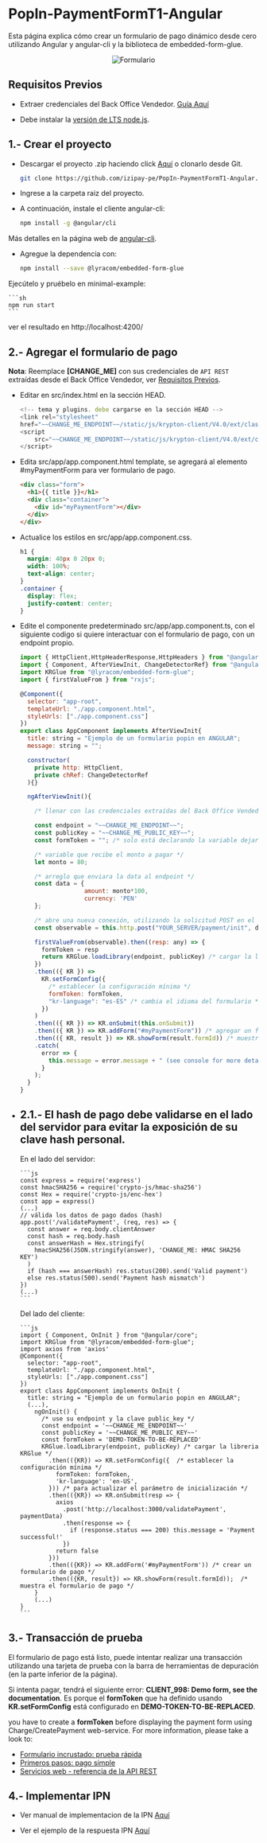 # PopIn-PaymentFormT1-Angular

Esta página explica cómo crear un formulario de pago dinámico desde cero utilizando Angular y angular-cli y la biblioteca de embedded-form-glue.

<p align="center">
  <img src="/src/assets/imagen-popin.png?raw=true" alt="Formulario"/>
</p> 

<a name="Requisitos_Previos"></a>

## Requisitos Previos

* Extraer credenciales del Back Office Vendedor. [Guía Aquí](https://github.com/izipay-pe/obtener-credenciales-de-conexion)

* Debe instalar la [versión de LTS node.js](https://nodejs.org/es/).


## 1.- Crear el proyecto

  * Descargar el proyecto .zip haciendo click [Aquí](https://github.com/izipay-pe/PopIn-PaymentFormT1-Angular/archive/refs/heads/main.zip) o clonarlo desde Git.  
    ```sh
    git clone https://github.com/izipay-pe/PopIn-PaymentFormT1-Angular.git
    ``` 

  * Ingrese a la carpeta raiz del proyecto.


  * A continuación, instale el cliente angular-cli:

    ```bash
    npm install -g @angular/cli
    ```

  Más detalles en la página web de [angular-cli](https://angular.io/guide/quickstart).

  * Agregue la dependencia con:

    ```bash
    npm install --save @lyracom/embedded-form-glue
    ```

  Ejecútelo y pruébelo en minimal-example:

    ```sh
    npm run start
    ```

  ver el resultado en http://localhost:4200/

## 2.- Agregar el formulario de pago

  **Nota**: Reemplace **[CHANGE_ME]** con sus credenciales de `API REST` extraídas desde el Back Office Vendedor, ver [Requisitos Previos](#Requisitos_Previos).

  * Editar en src/index.html en la sección HEAD.

    ```javascript
    <!-- tema y plugins. debe cargarse en la sección HEAD -->
    <link rel="stylesheet"
    href="~~CHANGE_ME_ENDPOINT~~/static/js/krypton-client/V4.0/ext/classic-reset.css">
    <script
        src="~~CHANGE_ME_ENDPOINT~~/static/js/krypton-client/V4.0/ext/classic.js">
    </script>
    ```

  * Edita src/app/app.component.html template, se agregará al elemento #myPaymentForm para ver formulario de pago.

    ```html
    <div class="form">
      <h1>{{ title }}</h1>
      <div class="container">
        <div id="myPaymentForm"></div>
      </div>
    </div>
    ```

  * Actualice los estilos en src/app/app.component.css.

    ```css
    h1 {
      margin: 40px 0 20px 0;
      width: 100%;
      text-align: center;
    }
    .container {
      display: flex;
      justify-content: center;
    }
    ```
  
  * Edite el componente predeterminado src/app/app.component.ts, con el siguiente codigo si quiere interactuar con el formulario de pago, con un endpoint propio.

    ```js
    import { HttpClient,HttpHeaderResponse,HttpHeaders } from "@angular/common/http";
    import { Component, AfterViewInit, ChangeDetectorRef} from "@angular/core";
    import KRGlue from "@lyracom/embedded-form-glue";
    import { firstValueFrom } from "rxjs";

    @Component({
      selector: "app-root",
      templateUrl: "./app.component.html",
      styleUrls: ["./app.component.css"]
    })
    export class AppComponent implements AfterViewInit{
      title: string = "Ejemplo de un formulario popin en ANGULAR";
      message: string = "";

      constructor(
        private http: HttpClient,
        private chRef: ChangeDetectorRef
      ){}

      ngAfterViewInit(){

        /* llenar con las credenciales extraídas del Back Office Vendedor para mas detalle regresar a:  Requisitos Previos. */

        const endpoint = "~~CHANGE_ME_ENDPOINT~~";
        const publicKey = "~~CHANGE_ME_PUBLIC_KEY~~";
        const formToken = ""; /* solo está declarando la variable dejar vacío */

        /* variable que recibe el monto a pagar */
        let monto = 80;

        /* arreglo que enviara la data al endpoint */
        const data = {
                      amount: monto*100,
                      currency: 'PEN'
        };

        /* abre una nueva conexión, utilizando la solicitud POST en el URL de su endpoint */
        const observable = this.http.post("YOUR_SERVER/payment/init", data,{responseType: 'text'});

        firstValueFrom(observable).then((resp: any) => {
          formToken = resp
          return KRGlue.loadLibrary(endpoint, publicKey) /* cargar la libreria KRGlue */
        })
        .then(({ KR }) =>
          KR.setFormConfig({
            /* establecer la configuración mínima */
            formToken: formToken,
            "kr-language": "es-ES" /* cambia el idioma del formulario */
          })
        )
        .then(({ KR }) => KR.onSubmit(this.onSubmit))
        .then(({ KR }) => KR.addForm("#myPaymentForm")) /* agregar un formulario de pago a myPaymentForm div */
        .then(({ KR, result }) => KR.showForm(result.formId)) /* muestra el formulario de pago */
        .catch(
          error => {
            this.message = error.message + " (see console for more details)";
          }
        );
      }
    }
    ```

* ## 2.1.- El hash de pago debe validarse en el lado del servidor para evitar la exposición de su clave hash personal.

    En el lado del servidor:

      ```js
      const express = require('express')
      const hmacSHA256 = require('crypto-js/hmac-sha256')
      const Hex = require('crypto-js/enc-hex')
      const app = express()
      (...)
      // válida los datos de pago dados (hash)
      app.post('/validatePayment', (req, res) => {
        const answer = req.body.clientAnswer
        const hash = req.body.hash
        const answerHash = Hex.stringify(
          hmacSHA256(JSON.stringify(answer), 'CHANGE_ME: HMAC SHA256 KEY')
        )
        if (hash === answerHash) res.status(200).send('Valid payment')
        else res.status(500).send('Payment hash mismatch')
      })
      (...)
      ```

    Del lado del cliente:

      ```js
      import { Component, OnInit } from "@angular/core";
      import KRGlue from "@lyracom/embedded-form-glue";
      import axios from 'axios'
      @Component({
        selector: "app-root",
        templateUrl: "./app.component.html",
        styleUrls: ["./app.component.css"]
      })
      export class AppComponent implements OnInit {
        title: string = "Ejemplo de un formulario popin en ANGULAR";
        (...),
          ngOnInit() {
            /* use su endpoint y la clave public_key */
            const endpoint = '~~CHANGE_ME_ENDPOINT~~'
            const publicKey = '~~CHANGE_ME_PUBLIC_KEY~~'
            const formToken = 'DEMO-TOKEN-TO-BE-REPLACED'
            KRGlue.loadLibrary(endpoint, publicKey) /* cargar la libreria KRGlue */
              .then(({KR}) => KR.setFormConfig({  /* establecer la configuración mínima */
                formToken: formToken,
                'kr-language': 'en-US',
              })) /* para actualizar el parámetro de inicialización */
              .then(({KR}) => KR.onSubmit(resp => {
                axios
                  .post('http://localhost:3000/validatePayment', paymentData)
                  .then(response => {
                    if (response.status === 200) this.message = 'Payment successful!'
                  })
                return false
              }))
              .then(({KR}) => KR.addForm('#myPaymentForm')) /* crear un formulario de pago */
              .then(({KR, result}) => KR.showForm(result.formId));  /* muestra el formulario de pago */
          }
          (...)
      }
      ```


## 3.- Transacción de prueba

El formulario de pago está listo, puede intentar realizar una transacción utilizando una tarjeta de prueba con la barra de herramientas de depuración (en la parte inferior de la página).

Si intenta pagar, tendrá el siguiente error: **CLIENT_998: Demo form, see the documentation**.
Es porque el **formToken** que ha definido usando **KR.setFormConfig** está configurado en **DEMO-TOKEN-TO-BE-REPLACED**.

you have to create a **formToken** before displaying the payment form using Charge/CreatePayment web-service.
For more information, please take a look to:

- [Formulario incrustado: prueba rápida](https://secure.micuentaweb.pe/doc/es-PE/rest/V4.0/javascript/quick_start_js.html)
- [Primeros pasos: pago simple](https://secure.micuentaweb.pe/doc/es-PE/rest/V4.0/javascript/guide/start.html)
- [Servicios web - referencia de la API REST](https://secure.micuentaweb.pe/doc/es-PE/rest/V4.0/api/reference.html)

## 4.- Implementar IPN

* Ver manual de implementacion de la IPN [Aquí](https://secure.micuentaweb.pe/doc/es-PE/rest/V4.0/kb/payment_done.html)

* Ver el ejemplo de la respuesta IPN [Aquí](https://github.com/izipay-pe/Redirect-PaymentForm-IpnT1-PHP)
